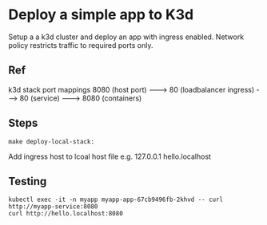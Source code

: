 # Deploy a simple app to K3d

Setup a a k3d cluster and deploy an app with ingress enabled. Network policy restricts traffic to required ports only.

## Ref

k3d stack port mappings
8080 (host port) ---> 80 (loadbalancer ingress) ---> 80 (service) ---> 8080 (containers)

## Steps

```
make deploy-local-stack:

```

Add ingress host to lcoal host file e.g.
127.0.0.1       hello.localhost

## Testing

```
kubectl exec -it -n myapp myapp-app-67cb9496fb-2khvd -- curl http://myapp-service:8080
curl http://hello.localhost:8080
```
